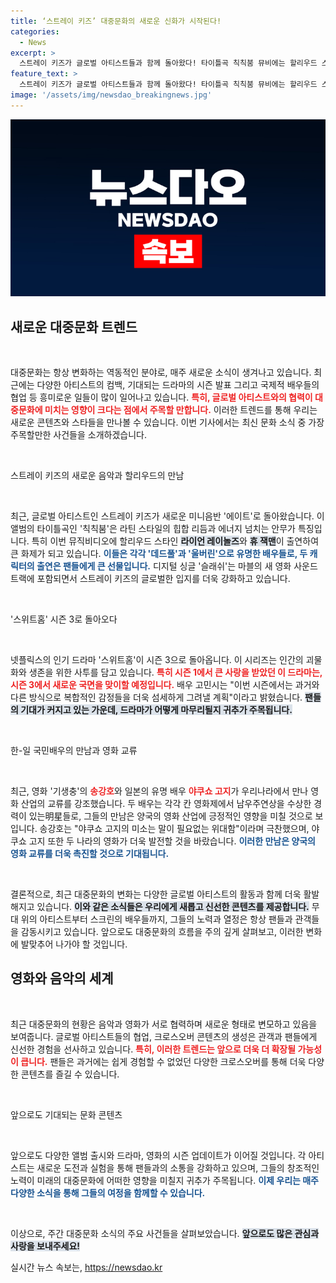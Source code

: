 ```yaml
---
title: ‘스트레이 키즈’ 대중문화의 새로운 신화가 시작된다!
categories:
  - News
excerpt: >
  스트레이 키즈가 글로벌 아티스트들과 함께 돌아왔다! 타이틀곡 칙칙붐 뮤비에는 할리우드 스타들이 출연하고, 스위트홈 시즌 3가 기대감을 높인다. 한-일 국민배우들의 만남도 놓치지 마세요!
feature_text: >
  스트레이 키즈가 글로벌 아티스트들과 함께 돌아왔다! 타이틀곡 칙칙붐 뮤비에는 할리우드 스타들이 출연하고, 스위트홈 시즌 3가 기대감을 높인다. 한-일 국민배우들의 만남도 놓치지 마세요!
image: '/assets/img/newsdao_breakingnews.jpg'
---
```


<p><img src="/assets/img/newsdao_breakingnews.jpg" alt="implanttips 속보" /></p>

<h2 data-ke-size="size26">새로운 대중문화 트렌드</h2>

<p data-ke-size="size16">&nbsp;</p>

<p>대중문화는 항상 변화하는 역동적인 분야로, 매주 새로운 소식이 생겨나고 있습니다. 최근에는 다양한 아티스트의 컴백, 기대되는 드라마의 시즌 발표 그리고 국제적 배우들의 협업 등 흥미로운 일들이 많이 일어나고 있습니다. <b><span style="color: #ee2323;">특히, 글로벌 아티스트와의 협력이 대중문화에 미치는 영향이 크다는 점에서 주목할 만합니다.</span></b> 이러한 트렌드를 통해 우리는 새로운 콘텐츠와 스타들을 만나볼 수 있습니다. 이번 기사에서는 최신 문화 소식 중 가장 주목할만한 사건들을 소개하겠습니다.</p>

<p data-ke-size="size16">&nbsp;</p>

<p>스트레이 키즈의 새로운 음악과 할리우드의 만남</p>

<p data-ke-size="size16">&nbsp;</p>

<p>최근, 글로벌 아티스트인 스트레이 키즈가 새로운 미니음반 '에이트'로 돌아왔습니다. 이 앨범의 타이틀곡인 '칙칙붐'은 라틴 스타일의 힙합 리듬과 에너지 넘치는 안무가 특징입니다. 특히 이번 뮤직비디오에 할리우드 스타인 <b><span style="background-color: #21538527;">라이언 레이놀즈</span></b>와 <b><span style="background-color: #21538527;">휴 잭맨</span></b>이 출연하여 큰 화제가 되고 있습니다. <b><span style="color: #1a5490;">이들은 각각 '데드풀'과 '울버린'으로 유명한 배우들로, 두 캐릭터의 출연은 팬들에게 큰 선물입니다.</span></b> 디지털 싱글 '슬래쉬'는 마블의 새 영화 사운드트랙에 포함되면서 스트레이 키즈의 글로벌한 입지를 더욱 강화하고 있습니다. </p>

<p data-ke-size="size16">&nbsp;</p>

<p>'스위트홈' 시즌 3로 돌아오다</p>

<p data-ke-size="size16">&nbsp;</p>

<p>넷플릭스의 인기 드라마 '스위트홈'이 시즌 3으로 돌아옵니다. 이 시리즈는 인간의 괴물화와 생존을 위한 사투를 담고 있습니다. <b><span style="color: #ee2323;">특히 시즌 1에서 큰 사랑을 받았던 이 드라마는, 시즌 3에서 새로운 국면을 맞이할 예정입니다.</span></b> 배우 고민시는 "이번 시즌에서는 과거와 다른 방식으로 복합적인 감정들을 더욱 섬세하게 그려낼 계획"이라고 밝혔습니다. <b><span style="background-color: #21538527;">팬들의 기대가 커지고 있는 가운데, 드라마가 어떻게 마무리될지 귀추가 주목됩니다.</span></b></p>

<p data-ke-size="size16">&nbsp;</p>

<p>한-일 국민배우의 만남과 영화 교류</p>

<p data-ke-size="size16">&nbsp;</p>

<p>최근, 영화 '기생충'의 <b><span style="color: #ee2323;">송강호</span></b>와 일본의 유명 배우 <b><span style="color: #ee2323;">야쿠쇼 고지</span></b>가 우리나라에서 만나 영화 산업의 교류를 강조했습니다. 두 배우는 각각 칸 영화제에서 남우주연상을 수상한 경력이 있는明星들로, 그들의 만남은 양국의 영화 산업에 긍정적인 영향을 미칠 것으로 보입니다. 송강호는 "야쿠쇼 고지의 미소는 말이 필요없는 위대함"이라며 극찬했으며, 야쿠쇼 고지 또한 두 나라의 영화가 더욱 발전할 것을 바랐습니다. <b><span style="color: #1a5490;">이러한 만남은 양국의 영화 교류를 더욱 촉진할 것으로 기대됩니다.</span></b></p>

<p data-ke-size="size16">&nbsp;</p>

<p>결론적으로, 최근 대중문화의 변화는 다양한 글로벌 아티스트의 활동과 함께 더욱 활발해지고 있습니다. <b><span style="background-color: #21538527;">이와 같은 소식들은 우리에게 새롭고 신선한 콘텐츠를 제공합니다.</span></b> 무대 위의 아티스트부터 스크린의 배우들까지, 그들의 노력과 열정은 항상 팬들과 관객들을 감동시키고 있습니다. 앞으로도 대중문화의 흐름을 주의 깊게 살펴보고, 이러한 변화에 발맞추어 나가야 할 것입니다. </p>

<h2 data-ke-size="size26">영화와 음악의 세계</h2>

<p data-ke-size="size16">&nbsp;</p>

<p>최근 대중문화의 현황은 음악과 영화가 서로 협력하며 새로운 형태로 변모하고 있음을 보여줍니다. 글로벌 아티스트들의 협업, 크로스오버 콘텐츠의 생성은 관객과 팬들에게 신선한 경험을 선사하고 있습니다. <b><span style="color: #ee2323;">특히, 이러한 트렌드는 앞으로 더욱 더 확장될 가능성이 큽니다.</span></b> 팬들은 과거에는 쉽게 경험할 수 없었던 다양한 크로스오버를 통해 더욱 다양한 콘텐츠를 즐길 수 있습니다. </p>

<p data-ke-size="size16">&nbsp;</p>

<p>앞으로도 기대되는 문화 콘텐츠</p>

<p data-ke-size="size16">&nbsp;</p>

<p>앞으로도 다양한 앨범 출시와 드라마, 영화의 시즌 업데이트가 이어질 것입니다. 각 아티스트는 새로운 도전과 실험을 통해 팬들과의 소통을 강화하고 있으며, 그들의 창조적인 노력이 미래의 대중문화에 어떠한 영향을 미칠지 귀추가 주목됩니다. <b><span style="color: #1a5490;">이제 우리는 매주 다양한 소식을 통해 그들의 여정을 함께할 수 있습니다.</span></b> </p>

<p data-ke-size="size16">&nbsp;</p>

<p>이상으로, 주간 대중문화 소식의 주요 사건들을 살펴보았습니다. <b><span style="background-color: #21538527;">앞으로도 많은 관심과 사랑을 보내주세요!</span></b></p>
실시간 뉴스 속보는, <a href="https://newsdao.kr" rel="dofollow">https://newsdao.kr</a>


